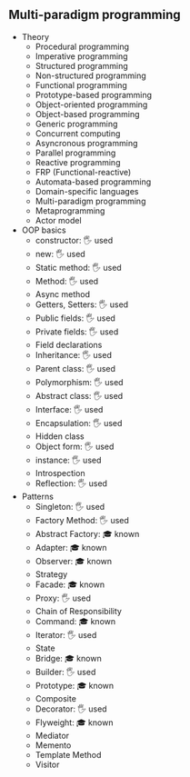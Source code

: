 ## Multi-paradigm programming

- Theory
  - Procedural programming
  - Imperative programming
  - Structured programming
  - Non-structured programming
  - Functional programming
  - Prototype-based programming
  - Object-oriented programming
  - Object-based programming
  - Generic programming
  - Concurrent computing
  - Asyncronous programming
  - Parallel programming
  - Reactive programming
  - FRP (Functional-reactive)
  - Automata-based programming
  - Domain-specific languages
  - Multi-paradigm programming
  - Metaprogramming
  - Actor model
- OOP basics
  - constructor: 🖐️ used
  - new: 🖐️ used
  - Static method: 🖐️ used
  - Method: 🖐️ used
  - Async method
  - Getters, Setters: 🖐️ used
  - Public fields: 🖐️ used
  - Private fields: 🖐️ used
  - Field declarations
  - Inheritance: 🖐️ used
  - Parent class: 🖐️ used
  - Polymorphism: 🖐️ used
  - Abstract class: 🖐️ used
  - Interface: 🖐️ used
  - Encapsulation: 🖐️ used
  - Hidden class
  - Object form: 🖐️ used
  - instance: 🖐️ used
  - Introspection
  - Reflection: 🖐️ used
- Patterns
  - Singleton: 🖐️ used
  - Factory Method: 🖐️ used
  - Abstract Factory: 🎓 known
  - Adapter:  🎓 known
  - Observer:  🎓 known
  - Strategy
  - Facade:  🎓 known
  - Proxy: 🖐️ used
  - Chain of Responsibility
  - Command:  🎓 known
  - Iterator: 🖐️ used
  - State
  - Bridge:  🎓 known
  - Builder: 🖐️ used
  - Prototype:  🎓 known
  - Composite
  - Decorator: 🖐️ used
  - Flyweight:  🎓 known
  - Mediator
  - Memento
  - Template Method
  - Visitor

